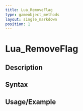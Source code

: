 ```yaml
---
title: Lua_RemoveFlag
type: gameobject_methods
layout: single_markdown
position: 1
---
```


# Lua_RemoveFlag

## Description

## Syntax

## Usage/Example


